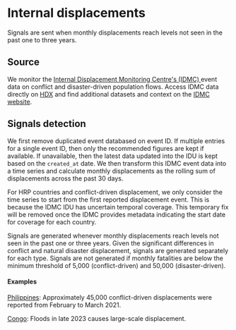 # Internal displacements

Signals are sent when monthly displacements reach levels not seen in the past one to three years.

## Source

We monitor the [Internal Displacement Monitoring Centre's (IDMC) ](https://www.internal-displacement.org/)event data on conflict and disaster-driven population flows. Access IDMC data directly on [HDX](https://data.humdata.org/organization/international-displacement-monitoring-centre-idmc) and find additional datasets and context on the [IDMC website](https://www.internal-displacement.org/).

## Signals detection

We first remove duplicated event databased on event ID. If multiple entries for a single event ID, then only the recommended figures are kept if available. If unavailable, then the latest data updated into the IDU is kept based on the `created_at` date. We then transform this IDMC event data into a time series and calculate monthly displacements as the rolling sum of displacements across the past 30 days.

For HRP countries and conflict-driven displacement, we only consider the time series to start from the first reported displacement event. This is because the IDMC IDU has uncertain temporal coverage. This temporary fix will be removed once the IDMC provides metadata indicating the start date for coverage for each country.

Signals are generated whenever monthly displacements reach levels not seen in the past one or three years. Given the significant differences in conflict and natural disaster displacement, signals are generated separately for each type. Signals are not generated if monthly fatalities are below the minimum threshold of 5,000 (conflict-driven) and 50,000 (disaster-driven).

#### Examples

[Philippines](https://us14.campaign-archive.com/?e=0c9936e61d\&u=ea3f905d50ea939780139789d\&id=edd0633c44): Approximately 45,000 conflict-driven displacements were reported from February to March 2021.

[Congo](https://us14.campaign-archive.com/?e=0c9936e61d\&u=ea3f905d50ea939780139789d\&id=ee643f5da7): Floods in late 2023 causes large-scale displacement.
